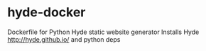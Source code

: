 # hyde-docker
Dockerfile for Python Hyde static website generator
Installs Hyde http://hyde.github.io/ and python deps 
